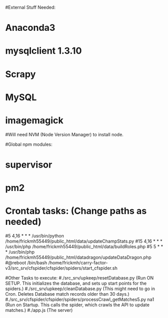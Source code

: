 #External Stuff Needed:
# Anaconda3
#   mysqlclient 1.3.10
#   Scrapy
# MySQL
# imagemagick

#Will need NVM (Node Version Manager) to install node.

#Global npm modules:
# supervisor
# pm2

# Crontab tasks: (Change paths as needed)
#5 4,16 * * * /usr/bin/python /home/frickmh55449/public_html/data/updateChampStats.py
#15 4,16 * * * /usr/bin/php /home/frickmh55449/public_html/data/buildRoles.php
#5 5 * * * /usr/bin/php /home/frickmh55449/public_html/datadragon/updateDataDragon.php
#@reboot /bin/bash /home/frickmh/carry-factor-v3/src_srv/cfspider/cfspider/spiders/start_cfspider.sh

#Other Tasks to execute:
#./src_srv/upkeep/resetDatabase.py (Run ON SETUP.  This initializes the database, and sets up start points for the spiders.)
#./src_srv/upkeep/cleanDatabase.py (This might need to go in Cron.  Deletes Database match records older than 30 days.)
#./src_srv/cfspider/cfspider/spiders/processCrawl_getMatches5.py na1 (Run on Startup.  This calls the spider, which crawls the API to update matches.)
#./app.js (The server)
